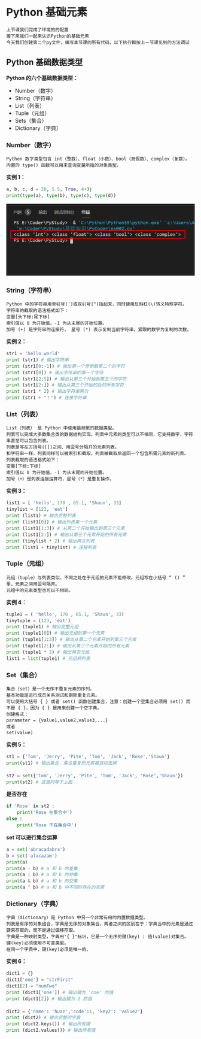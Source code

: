 # Python 基础元素

    上节课我们完成了环境的的配置
    接下来我们一起来认识Python的基础元素
    今天我们创建第二个py文件，编写本节课的所有代码，以下执行都按上一节课见到的方法调试

## Python 基础数据类型

**Python 的六个基础数据类型：**

- Number（数字）
- String（字符串）
- List（列表）
- Tuple（元组）
- Sets（集合）
- Dictionary（字典）

### Number（数字）

    Python 数字类型包含 int（整数）、float（小数）、bool（真假数）、complex（复数）。
    内置的 type() 函数可以用来查询变量所指的对象类型。

**实例 1：**

```py
a, b, c, d = 20, 5.5, True, 4+3j
print(type(a), type(b), type(c), type(d))
```

![images](./images/img027.png)

### String（字符串）

    Python 中的字符串用单引号(')或双引号(")括起来，同时使用反斜杠(\)转义特殊字符。
    字符串的截取的语法格式如下：
    变量[头下标:尾下标]
    索引值以 0 为开始值，-1 为从末尾的开始位置。
    加号 (+) 是字符串的连接符， 星号 (*) 表示复制当前字符串，紧跟的数字为复制的次数。

**实例 2：**

```py
str1 = 'hello world'
print (str1) # 输出字符串
print (str1[0:-1]) # 输出第一个至倒数第二个的字符
print (str1[0]) # 输出字符串的第一个字符
print (str1[2:5]) # 输出从第三个开始到第五个的字符
print (str1[2:]) # 输出从第三个开始的后的所有字符
print (str1 * 2) # 输出字符串两次
print (str1 + "！") # 连接字符串
```

### List（列表）

    List（列表） 是 Python 中使用最频繁的数据类型。
    列表可以完成大多数集合类的数据结构实现。列表中元素的类型可以不相同，它支持数字，字符串甚至可以包含列表。
    列表是写在方括号([])之间、用逗号分隔开的元素列表。
    和字符串一样，列表同样可以被索引和截取，列表被截取后返回一个包含所需元素的新列表。
    列表截取的语法格式如下：
    变量[下标:下标]
    索引值以 0 为开始值，-1 为从末尾的开始位置。
    加号（+）是列表连接运算符，星号（*）是重复操作。

**实例 3：**

```py
list1 = [ 'hello', 170 , 65.1, 'Shaun', 33]
tinylist = [123, 'eat']
print (list1) # 输出完整列表
print (list1[0]) # 输出列表第一个元素
print (list1[1:3]) # 从第二个开始输出到第三个元素
print (list1[2:]) # 输出从第三个元素开始的所有元素
print (tinylist * 2) # 输出两次列表
print (list1 + tinylist) # 连接列表
```

### Tuple（元组）

    元组（tuple）与列表类似，不同之处在于元组的元素不能修改。元组写在小括号 “ () ” 里，元素之间用逗号隔开。
    元组中的元素类型也可以不相同。

**实例 4：**

```py
tuple1 = ( 'hello', 170 , 65.1, 'Shaun', 33)
tinytuple = (123, 'eat')
print (tuple1) # 输出完整元组
print (tuple1[0]) # 输出元组的第一个元素
print (tuple1[1:3]) # 输出从第二个元素开始到第三个元素
print (tuple1[2:]) # 输出从第三个元素开始的所有元素
print (tuple1 * 2) # 输出两次元组
list1 = list(tuple1) # 元组转列表
```

### Set（集合）

    集合（set）是一个无序不重复元素的序列。
    基本功能是进行成员关系测试和删除重复元素。
    可以使用大括号 { } 或者 set() 函数创建集合，注意：创建一个空集合必须用 set() 而不是 { }，因为 { } 是用来创建一个空字典。
    创建格式：
    parameter = {value1,value2,value3,...}
    或者
    set(value)

**实例 5：**

```py
st1 = {'Tom', 'Jerry', 'Pite', 'Tom', 'Jack', 'Rose','Shaun'}
print(st1) # 输出集合，集合重复的元素被自动去掉

st2 = set({'Tom', 'Jerry', 'Pite', 'Tom', 'Jack', 'Rose','Shaun'})
print(st2) # 这里同等于上面
```

**是否存在**

```py
if 'Rose' in st2 :
    print('Rose 在集合中')
else :
    print('Rose 不在集合中')
```

**set 可以进行集合运算**

```py
a = set('abracadabra')
b = set('alacazam')
print(a)
print(a - b) # a 和 b 的差集
print(a | b) # a 和 b 的并集
print(a & b) # a 和 b 的交集
print(a ^ b) # a 和 b 中不同时存在的元素
```

### Dictionary（字典）

    字典（dictionary）是 Python 中另一个非常有用的内置数据类型。
    列表是有序的对象结合，字典是无序的对象集合。两者之间的区别在于：字典当中的元素是通过键来存取的，而不是通过偏移存取。
    字典是一种映射类型，字典用"{ }"标识，它是一个无序的键(key) : 值(value)对集合。
    键(key)必须使用不可变类型。
    在同一个字典中，键(key)必须是唯一的。

**实例 6：**

```py
dict1 = {}
dict1['one'] = "strFirst"
dict1[2] = "numTwo"
print (dict1['one']) # 输出键为 'one' 的值
print (dict1[2]) # 输出键为 2 的值

dict2 = {'name': 'huaz','code':1, 'key2': 'value2'}
print (dict2) # 输出完整的字典
print (dict2.keys()) # 输出所有键
print (dict2.values()) # 输出所有值
```
